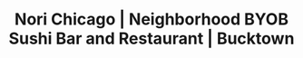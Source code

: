 ---
layout: place
title: "Nori Chicago | Neighborhood BYOB Sushi Bar and Restaurant | Bucktown"
permalink: /illinois/chicago/nori-chicago-neighborhood-byob-sushi-bar-and-restaurant-bucktown.html
stateAbbr: IL
stateName: Illinois
cityName: Chicago
seo:
  name: "Nori Chicago | Neighborhood BYOB Sushi Bar and Restaurant | Bucktown"
  type: Restaurant
  links: null
description: "Looking for sushi in Chicago, Illinois? Check out Nori Chicago | Neighborhood BYOB Sushi Bar and Restaurant | Bucktown for a delightful Japanese dining exper..."
place_id: ChIJPRW4wsXSD4gRLJyXTTPMr-8
photos:
  - name: >-
      places/ChIJPRW4wsXSD4gRLJyXTTPMr-8/photos/AeeoHcLZBK_qOpi9OfJib9adRdNdkOgE1vsl-110RX4WNRSe7gNatc-mOAt0CVBtFUPNIKhBLR8lFJsWl9ptmziXP7zJcsXMcL1xkqgHijQBqrW0D7un5FMvG1289SIipniA8PWSoO6p9z-FcX62B9VBKae6ZYQqt3lbKi3--5cdjgSLZqIXrDNIcRWIoZJJslINA9HY-jzgOyunoSerM3zI3BBfQ_iQynUPAOLleGyoVNtuWvXFdbewaVm1R17maUDJlc4F8-n14zXjwLa1p70vtLXUVGVL0z7r5fLsyG5NzsHSMY-BHmztkoBMjDPZZi5hlHpwc1BHHn-zDVbH95CV2cS5A0BlsC6BOy1zXOuaCIrAxpwjVhC_u-WlkcbQTr23ENz8GUw5Zp7P3mZ3wb5BFqWw_C_0C4XKD9QU-pFGkRTeZR-i
    widthPx: 4800
    heightPx: 2700
    authorAttributions:
      - displayName: Kevin Donovan
        uri: https://maps.google.com/maps/contrib/100106400531871770741
        photoUri: >-
          https://lh3.googleusercontent.com/a-/ALV-UjX7l8zK9QcsckE7Bhxm-gvPRM9Mi3pnXR4DzYAweQQ4vna6VDED=s100-p-k-no-mo
    flagContentUri: >-
      https://www.google.com/local/imagery/report/?cb_client=maps_api_places.places_api&image_key=!1e10!2sCIHM0ogKEICAgICEjvT76QE&hl=en-US
    googleMapsUri: >-
      https://www.google.com/maps/place//data=!3m4!1e2!3m2!1sCIHM0ogKEICAgICEjvT76QE!2e10!4m2!3m1!1s0x880fd2c5c2b8153d:0xefafcc334d979c2c
  - name: >-
      places/ChIJPRW4wsXSD4gRLJyXTTPMr-8/photos/AeeoHcJYonxHZmuEzjRVCuzA3sV49OkAM3e6lvuPt5LNeEtKSRVw1uVSQCc4pn56YqKvtSddF3ZZN_n6ccr1rhJcD4x0INree7bije3L3eAFJDF3Taz7MqHw2f5PSi7WVUB3lxa2E5yxaGNFLUbefD4REr5UezLm_tagjglh_Axw5-xBZAgTZn_YekG7dd4lcxxQ4zocyV3kDoeqgQ33_ZfU_jzAPDgD5BFJwrCaVulbpLLOL1MrkhDBoQzQuGPhIHeAl9D4FlMAT_DPenRfXNbCIKcONT0bhheRaweTlIhelVYYUQ
    widthPx: 3024
    heightPx: 4032
    authorAttributions:
      - displayName: Nori Chicago | Neighborhood BYOB Sushi Bar and Restaurant | Bucktown
        uri: https://maps.google.com/maps/contrib/104279882468349887510
        photoUri: >-
          https://lh3.googleusercontent.com/a/ACg8ocKD3azIFdBvUTd6z4oRqNIt-9V7meVwokPf5dY4nqtLAbgPIg=s100-p-k-no-mo
    flagContentUri: >-
      https://www.google.com/local/imagery/report/?cb_client=maps_api_places.places_api&image_key=!1e10!2sAF1QipOKpWvb6j5RIFpqARFYTnh3W7bOOOzgmdYHIkGx&hl=en-US
    googleMapsUri: >-
      https://www.google.com/maps/place//data=!3m4!1e2!3m2!1sAF1QipOKpWvb6j5RIFpqARFYTnh3W7bOOOzgmdYHIkGx!2e10!4m2!3m1!1s0x880fd2c5c2b8153d:0xefafcc334d979c2c
  - name: >-
      places/ChIJPRW4wsXSD4gRLJyXTTPMr-8/photos/AeeoHcIS1Q56oovs0Ax7VSlzHObZTQislgfgC3uEIQvE-JGNd75-e5oJ8yUPwUmpHYvX7G50U8MmURVG6cTDO3f6l7lz4IIgmpQajwXkjspuialHUKteYsnn2HrcHN4we7v9-iMvpLeYFbfXWUZq8GEjCjKdT_wnhHF5uMX5KR1PLCQiCcG4ONzYH5FN5t2xn5aLHeHqxN432cA7Dyifefmu3zh1w_sGv2voFPDaMl5nOs6cq_DmKhZ-p-gXYgFfrfpZpbMtPiH_YceRLuWru1nHAd3jY4MUmI_4-tGxduBN9gPhESWuMiKAck7Au6x-LgGGEpHWO5di97xjW5AuJS24GGEEdyaMHmAlXDsPADA8imZ15ZFU-wdS-c-VY01FJtPnxbMY8lEJSoGyy1ZAW9Ulfd9DxsDxoT_7oied74e_fVVU6lE
    widthPx: 3024
    heightPx: 4032
    authorAttributions:
      - displayName: Oyuntugs Osor
        uri: https://maps.google.com/maps/contrib/100338767030847551186
        photoUri: >-
          https://lh3.googleusercontent.com/a-/ALV-UjUg_sFmrR2dnrXlnn-mhaOHbtJIX_KaC5cL5Vhqv8vvtUPjHRbl=s100-p-k-no-mo
    flagContentUri: >-
      https://www.google.com/local/imagery/report/?cb_client=maps_api_places.places_api&image_key=!1e10!2sCIHM0ogKEICAgIDxhpj85QE&hl=en-US
    googleMapsUri: >-
      https://www.google.com/maps/place//data=!3m4!1e2!3m2!1sCIHM0ogKEICAgIDxhpj85QE!2e10!4m2!3m1!1s0x880fd2c5c2b8153d:0xefafcc334d979c2c
  - name: >-
      places/ChIJPRW4wsXSD4gRLJyXTTPMr-8/photos/AeeoHcIvZD68hM-bMIOCbaQsKpL0t2aQtDp3dLhp9nrWelMYm5g3MwmNSztxpXoOkjjHqoyv17BhXce9x5q3hKW71Fl5UVAJZlVtE54Hbm-0M03cLUl6lnab6DVp_jgfL0YYh2kkPegMlwt6LDHzNScz59hxj6jeOkxWdBQesmHbji8-UIEJhuWicZqsBgiIlBwhIQLqxImdwSoZGPsfqrAzlWgVKy17fcUpQJVwRJsztId9VVt8JFJAAbt5Tx-QP0969s-ITif9jjepBS9HzIgy4-T8nSN-4rbseUZi4olzyjPaN7wMhCagFnUDxjsgKQ65EksF46-kTtPYbSGViF32-ZvJGyTWDJtNK9WLdhcZcVYhRo9Sq_r_rdeUYB57QZvDHUUxDhAGaVNjLhG1_baWuhc3BcVYZ0H15LblXJMagTAZvg
    widthPx: 3000
    heightPx: 4000
    authorAttributions:
      - displayName: Kurt Guerrero
        uri: https://maps.google.com/maps/contrib/115892936509853899307
        photoUri: >-
          https://lh3.googleusercontent.com/a-/ALV-UjXG9_5ntgGj_VL9WEs__TU65FFxwDqxw-tWaFrB6q8FtWYGPZIx=s100-p-k-no-mo
    flagContentUri: >-
      https://www.google.com/local/imagery/report/?cb_client=maps_api_places.places_api&image_key=!1e10!2sCIHM0ogKEICAgIDPkvHWFA&hl=en-US
    googleMapsUri: >-
      https://www.google.com/maps/place//data=!3m4!1e2!3m2!1sCIHM0ogKEICAgIDPkvHWFA!2e10!4m2!3m1!1s0x880fd2c5c2b8153d:0xefafcc334d979c2c
  - name: >-
      places/ChIJPRW4wsXSD4gRLJyXTTPMr-8/photos/AeeoHcKFPkblpSty1H0Fbp-HyWLtKkzvWDB15qrw2WZczNDYjZy6ngaKQw-KiXxhbxPSQ-9VFhA7B5q1QI0E7pNrnXE0sXNfhYMTc6AwX2ZZEZZxbnD0grJqt5Drv89vj3VUNtlNw1_02FNbnLtZtDukpPCny-xMIo9k8orglclpAnomHTGI9hQ-Nt-_LkKv-cxmLrLEGDC2Rs7VdmiFe1sZO1MJLDtNnNzuH0QVZ4Dxkh39gXkvbwIiyh6PAhBo2Umgf8gKS2v7O6m_s6Nqr0WMQNS8xOr2pFNpFf0StYYPtbwtEb6dY9nHp_7-K7iJcLngaKhPjHWVPn4HYgoQE8BsEBSGGiaqJa7bw02MemySn7o-BX8_FtgRui08-FRPo3pp8_XGqtOVfmCUxDzcPQxHNRMdpMnoNgahi9z8Y0SV3951oQ
    widthPx: 3600
    heightPx: 4800
    authorAttributions:
      - displayName: Oyuntugs Osor
        uri: https://maps.google.com/maps/contrib/100338767030847551186
        photoUri: >-
          https://lh3.googleusercontent.com/a-/ALV-UjUg_sFmrR2dnrXlnn-mhaOHbtJIX_KaC5cL5Vhqv8vvtUPjHRbl=s100-p-k-no-mo
    flagContentUri: >-
      https://www.google.com/local/imagery/report/?cb_client=maps_api_places.places_api&image_key=!1e10!2sCIHM0ogKEICAgID7zb7ndQ&hl=en-US
    googleMapsUri: >-
      https://www.google.com/maps/place//data=!3m4!1e2!3m2!1sCIHM0ogKEICAgID7zb7ndQ!2e10!4m2!3m1!1s0x880fd2c5c2b8153d:0xefafcc334d979c2c
  - name: >-
      places/ChIJPRW4wsXSD4gRLJyXTTPMr-8/photos/AeeoHcKvmg4Xcdz7DlREaYW1PWT2q-q12qJq16VoQqr8NxH5gylmz5n10m3MzIoJeysnhvqMiFlDDVHqAkktj7Fwi1AvQ3FI_tr_o-7DKT942uw35vrs754zT80MdjrFDz-A77b8Qtr53NjeEWjB7rwFP2PDr4IWcNwW3dax3rrdSWhQcmneb280enA6Y3XqKXD20ia2gSMYBu_z15AJFsa9Rrg2fd1FJdJ7uqkPsPWEdzqnLCIlITB0mdxyBYKQ68i3sIGdUPW7fk-GXChXGy0hT-hb8XS6lGzxubabcxivMzImYCFmQh1oFbpEFaWq5ZCWyeetX6vBVWHPIlbldedKX8mNIwGpKSaeTJ7-KX_wxXYfvh4dLx_nyJn5HSYnUmRZQlAFr_9JVSsQgOq8tqdzg391njojtrCxKSP5omzVa0TaNFAF
    widthPx: 1290
    heightPx: 1280
    authorAttributions:
      - displayName: Oyuntugs Osor
        uri: https://maps.google.com/maps/contrib/100338767030847551186
        photoUri: >-
          https://lh3.googleusercontent.com/a-/ALV-UjUg_sFmrR2dnrXlnn-mhaOHbtJIX_KaC5cL5Vhqv8vvtUPjHRbl=s100-p-k-no-mo
    flagContentUri: >-
      https://www.google.com/local/imagery/report/?cb_client=maps_api_places.places_api&image_key=!1e10!2sCIHM0ogKEICAgID7zf6a_AE&hl=en-US
    googleMapsUri: >-
      https://www.google.com/maps/place//data=!3m4!1e2!3m2!1sCIHM0ogKEICAgID7zf6a_AE!2e10!4m2!3m1!1s0x880fd2c5c2b8153d:0xefafcc334d979c2c
  - name: >-
      places/ChIJPRW4wsXSD4gRLJyXTTPMr-8/photos/AeeoHcKAZ7WNZA-BZS6w10SN6WHFBetDR5SPiGgaJNmOK0BGuqpZRGnrw6oGE9XbkH6c2rinU6YywulPueT7IQXuVMCX9SSN-wUeEn0Y2nkpEuXflbF2wfnTov9CvQkG_wxOaIt172gajsojhidVFkIxHf-yx2oXUcJZmAPaHsLNPJgtnAIi8WkkndiUy_ha-r5o__NqXZYyiqbmGd6HLIh_6U6T1nzi3ZQ4LmgGDQBSw1dBgZvu2fIMZt1PKJ-0qg4hNhriGub9nPvOpGHjBVR8Z_hb7C7H5Ruw4_jku_h-5JJEZV6qpuSTiQvCI4wCCIZUCI4A3BKn4sscHz2zVBe1A9c8vVnsMmQ_-wINrOAsWNn7mugoKqZdTEZ3Sam6M67iVjd4_s_U498jrc5nE4_U-WiuzLYM4zBd7eWppccT7pRhrIqm
    widthPx: 3024
    heightPx: 4032
    authorAttributions:
      - displayName: Noni Chinbat
        uri: https://maps.google.com/maps/contrib/100498686135890358539
        photoUri: >-
          https://lh3.googleusercontent.com/a/ACg8ocJRfTV5k8OU2yp4iTsugnU-wCfCVXz7awV3TFqFMZRPkIb9-lg=s100-p-k-no-mo
    flagContentUri: >-
      https://www.google.com/local/imagery/report/?cb_client=maps_api_places.places_api&image_key=!1e10!2sCIHM0ogKEICAgICX3ueNpQE&hl=en-US
    googleMapsUri: >-
      https://www.google.com/maps/place//data=!3m4!1e2!3m2!1sCIHM0ogKEICAgICX3ueNpQE!2e10!4m2!3m1!1s0x880fd2c5c2b8153d:0xefafcc334d979c2c
  - name: >-
      places/ChIJPRW4wsXSD4gRLJyXTTPMr-8/photos/AeeoHcI_AVA2lrRTB-qaaVjq1YBb8S4NyvAyUN2yIp8qiE6u41OEP6gMrQEY9iClWghozBrREGM1-BH3tKJZcqSbklBEB_UDrBjoI4Q3HG2CiCDsMaJqIrjeIV8RiWrtyFdL5NXnZ2ah9q6nF7pyxCzasjKBo3xYBDtAhpQNmQNtYahr2rK3NwdX-G_m9na7vRx8wzB6MT7nDzMiweejqFOfXhYteJS0x879H6f083EOuIgVsgPmJSRnSkig7EKq-DDMwnPVDvlFUvj86IcWjMihSpwwZ5wolgAlJ6UOwWipWRrdW1GtIC7ggoSdHOUgX5xdJy48vUibsYWayf3Dp2TJ-ql_j2iBkNPCL8tPvvAmTjjiraCoQtonm8qR37b-6hm6qLKe3-XFqw2X484XY_SpIMTAPZR9KTOQVvg9YAuoORQ
    widthPx: 3024
    heightPx: 4032
    authorAttributions:
      - displayName: Phan Dung
        uri: https://maps.google.com/maps/contrib/109143513145467739957
        photoUri: >-
          https://lh3.googleusercontent.com/a-/ALV-UjUsJuuxH9x22aNoEJy8M4AaLlddrlENxess_qmFfpzKzTBwcQ1c=s100-p-k-no-mo
    flagContentUri: >-
      https://www.google.com/local/imagery/report/?cb_client=maps_api_places.places_api&image_key=!1e10!2sCIHM0ogKEICAgIDZ2MGqLQ&hl=en-US
    googleMapsUri: >-
      https://www.google.com/maps/place//data=!3m4!1e2!3m2!1sCIHM0ogKEICAgIDZ2MGqLQ!2e10!4m2!3m1!1s0x880fd2c5c2b8153d:0xefafcc334d979c2c
  - name: >-
      places/ChIJPRW4wsXSD4gRLJyXTTPMr-8/photos/AeeoHcIFRya3MiCx59SUVmDM8Y3iiqtwi4UGqTDPXCs88wxIE3wfeQBayAT8rQz61iZNNm7u7RmY-KBTJXXqeaz1GRvKSXZ5KEkZDNU6zlO70gUzItXOpGsrkqB1VGWFlvsb25VbZGbMBbjSwsos3t1Jnnh59TFjIC2VWG1xQ4O9WCfaZUa7t_VW2wCR0yEnQv7w2sx0AIXNySQEtBG7JfmlJCwjJWgFVSeV_Hssyx6uOhzsuORzw2PJPwz1RcqBhN80OzX0mrwzJ7bA-3u4hXfjFLCnrvCW6iSzXCpEdCaR-MHYQyRzoDuB5ihNfxPF6jOjLgW-z0EccducofKANdDHo3IIB8ITEI-Rs-WOr_jK5bswvxj0qMZY3TAYO22k2QZ8_jL1kkZKACYuDHttP997__WbLHGRuodNFzFwjC_ekRH54g
    widthPx: 3024
    heightPx: 4032
    authorAttributions:
      - displayName: Jim Jab
        uri: https://maps.google.com/maps/contrib/102118902248774233729
        photoUri: >-
          https://lh3.googleusercontent.com/a/ACg8ocKlzQyTr98EXUunwBEZ419S2tfZXIBQSIn-aZ9-HclxLckYPA=s100-p-k-no-mo
    flagContentUri: >-
      https://www.google.com/local/imagery/report/?cb_client=maps_api_places.places_api&image_key=!1e10!2sCIHM0ogKEICAgIDKhdemJA&hl=en-US
    googleMapsUri: >-
      https://www.google.com/maps/place//data=!3m4!1e2!3m2!1sCIHM0ogKEICAgIDKhdemJA!2e10!4m2!3m1!1s0x880fd2c5c2b8153d:0xefafcc334d979c2c
  - name: >-
      places/ChIJPRW4wsXSD4gRLJyXTTPMr-8/photos/AeeoHcIeThq2d5ygynqOCv2oD6XQTEr3AttDbB2wztKyWWuI4RBbbGC0hnWRjH6N_5I_MAYrWlRpHD-o7uCkSW0UqPdQnhANP689lFekE_TI9xXHKgB659SJjFe1hrHl8uXXNVMaVwQbyR4ZKp3sTAcijnw9FuvVqVuJbc-C8iDLF_tRvVNegWcqBgjvSpcQQRPSJcezxdUd6lVt013lF7LiDCoAvKLjmsoxMyUaynrs4MO81jVM9NmsBzG4BIBbCh4E04K86HJTDJemY7xGzCblykhm1IxwfafEuXvKzB-q7Z0Ldpaje4UV07-IvAoZ3DJGHAnMANS4B2t10l7SiREVSERKgJj3yM4wauq_CFKUIJACP5wqpVKr4F80oUw6Ot-1x3v9oUYlMCgTniAScQC5CdFAIFJjfENS7DcGSRcjlQsaVA
    widthPx: 2874
    heightPx: 2414
    authorAttributions:
      - displayName: Davaajargal Munkhbaatar
        uri: https://maps.google.com/maps/contrib/116768915052297081331
        photoUri: >-
          https://lh3.googleusercontent.com/a-/ALV-UjWirY5epP8wh1HohwpAbtbsZ0IK-ZGakt4WV27GKux6b73_KrXq=s100-p-k-no-mo
    flagContentUri: >-
      https://www.google.com/local/imagery/report/?cb_client=maps_api_places.places_api&image_key=!1e10!2sCIHM0ogKEICAgIC9iaDQdg&hl=en-US
    googleMapsUri: >-
      https://www.google.com/maps/place//data=!3m4!1e2!3m2!1sCIHM0ogKEICAgIC9iaDQdg!2e10!4m2!3m1!1s0x880fd2c5c2b8153d:0xefafcc334d979c2c
address: 1393 N Milwaukee Ave, Chicago, IL 60622, USA
street: 1393 N Milwaukee Ave
city: Chicago
state: IL
zip: '60622'
country: USA
neighborhood: West Town
latitude: '41.907269'
longitude: '-87.672288'
accessibility_options:
  wheelchairAccessibleParking: false
  wheelchairAccessibleEntrance: true
  wheelchairAccessibleRestroom: true
  wheelchairAccessibleSeating: true
business_status: OPERATIONAL
name: Nori Chicago | Neighborhood BYOB Sushi Bar and Restaurant | Bucktown
google_maps_links:
  directionsUri: >-
    https://www.google.com/maps/dir//''/data=!4m7!4m6!1m1!4e2!1m2!1m1!1s0x880fd2c5c2b8153d:0xefafcc334d979c2c!3e0
  placeUri: https://maps.google.com/?cid=17271247616706321452
  writeAReviewUri: >-
    https://www.google.com/maps/place//data=!4m3!3m2!1s0x880fd2c5c2b8153d:0xefafcc334d979c2c!12e1
  reviewsUri: >-
    https://www.google.com/maps/place//data=!4m4!3m3!1s0x880fd2c5c2b8153d:0xefafcc334d979c2c!9m1!1b1
  photosUri: >-
    https://www.google.com/maps/place//data=!4m3!3m2!1s0x880fd2c5c2b8153d:0xefafcc334d979c2c!10e5
primary_type: Sushi Restaurant
opening_hours:
  regular: null
  current: null
secondary_opening_hours:
  regular:
    weekdayDescriptions: null
    type: null
  current:
    weekdayDescriptions: null
    type: null
phone: null
price_level: null
price_range: null
rating: null
rating_count: 0
website: null
reviews: null
parking_options: null
payment_options: null
allow_dogs: null
curbside_pickup: null
delivery: null
dine_in: null
good_for_children: null
good_for_groups: null
good_for_sports: null
live_music: null
menu_for_children: null
outdoor_seating: null
reservable: null
restroom: null
serves_beer: null
serves_breakfast: null
serves_brunch: null
serves_cocktails: null
serves_coffee: null
serves_dinner: null
serves_dessert: null
serves_lunch: null
serves_vegetarian_food: null
serves_wine: null
takeout: null
summary: null

---